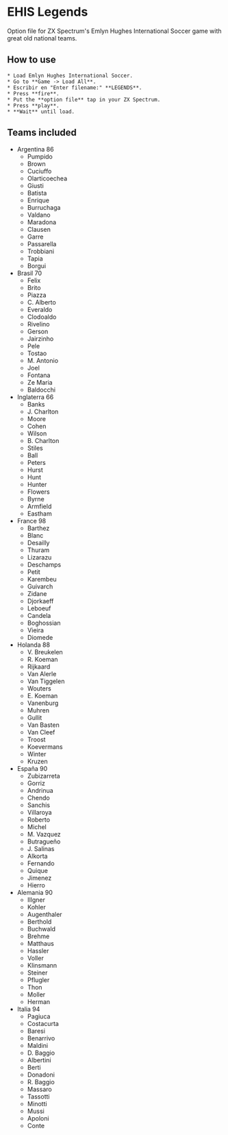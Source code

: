# EHIS Legends

Option file for ZX Spectrum's Emlyn Hughes International Soccer game with great old national teams.

## How to use
    * Load Emlyn Hughes International Soccer.
    * Go to **Game -> Load All**.
    * Escribir en "Enter filename:" **LEGENDS**.
    * Press **fire**.
    * Put the **option file** tap in your ZX Spectrum.
    * Press **play**.
    * **Wait** until load.

## Teams included
* Argentina 86
    * Pumpido
    * Brown
    * Cuciuffo
    * Olarticoechea
    * Giusti
    * Batista
    * Enrique
    * Burruchaga
    * Valdano
    * Maradona
    * Clausen
    * Garre
    * Passarella
    * Trobbiani
    * Tapia
    * Borgui
* Brasil 70
    * Felix
    * Brito
    * Piazza
    * C. Alberto
    * Everaldo
    * Clodoaldo
    * Rivelino
    * Gerson
    * Jairzinho
    * Pele
    * Tostao
    * M. Antonio
    * Joel
    * Fontana
    * Ze Maria
    * Baldocchi
* Inglaterra 66
    * Banks
    * J. Charlton
    * Moore
    * Cohen
    * Wilson
    * B. Charlton
    * Stiles
    * Ball
    * Peters
    * Hurst
    * Hunt
    * Hunter
    * Flowers
    * Byrne
    * Armfield
    * Eastham
* France 98
    * Barthez
    * Blanc
    * Desailly
    * Thuram
    * Lizarazu
    * Deschamps
    * Petit
    * Karembeu
    * Guivarch
    * Zidane
    * Djorkaeff
    * Leboeuf
    * Candela
    * Boghossian
    * Vieira
    * Diomede
* Holanda 88
    * V. Breukelen
    * R. Koeman
    * Rijkaard
    * Van Alerle
    * Van Tiggelen
    * Wouters
    * E. Koeman
    * Vanenburg
    * Muhren
    * Gullit
    * Van Basten
    * Van Cleef
    * Troost
    * Koevermans
    * Winter
    * Kruzen
* España 90
    * Zubizarreta
    * Gorriz
    * Andrinua
    * Chendo
    * Sanchis
    * Villaroya
    * Roberto
    * Michel
    * M. Vazquez
    * Butragueño
    * J. Salinas
    * Alkorta
    * Fernando
    * Quique
    * Jimenez
    * Hierro
* Alemania 90
    * Illgner
    * Kohler
    * Augenthaler
    * Berthold
    * Buchwald
    * Brehme
    * Matthaus
    * Hassler
    * Voller
    * Klinsmann
    * Steiner
    * Pflugler
    * Thon
    * Moller
    * Herman
* Italia 94
    * Pagiuca
    * Costacurta
    * Baresi
    * Benarrivo
    * Maldini
    * D. Baggio
    * Albertini
    * Berti
    * Donadoni
    * R. Baggio
    * Massaro
    * Tassotti
    * Minotti
    * Mussi
    * Apoloni
    * Conte